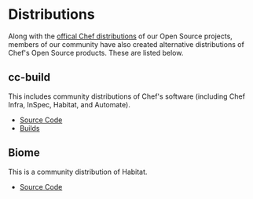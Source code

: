 # Distributions

Along with the [offical Chef distributions](https://downloads.chef.io/) of our Open Source projects, members of our community have also created alternative distributions of Chef's Open Source products. These are listed below.

## cc-build

This includes community distributions of Chef's software (including Chef Infra, InSpec, Habitat, and Automate).

* [Source Code](https://gitlab.com/cinc-project)
 * [Builds](http://downloads.cinc.sh/)

## Biome

This is a community distribution of Habitat.

* [Source Code](https://github.com/biome-sh/biome)
